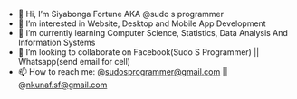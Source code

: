 - 👋 Hi, I’m Siyabonga Fortune AKA @sudo s programmer 
- 👀 I’m interested in Website, Desktop and Mobile App Development 
- 🌱 I’m currently learning Computer Science, Statistics, Data Analysis And Information Systems
- 💞️ I’m looking to collaborate on Facebook(Sudo S Programmer) || Whatsapp(send email for cell)
- 📫 How to reach me: @sudosprogrammer@gmail.com || @nkunaf.sf@gmail.com

<!---
sudosf/sudosf is a ✨ special ✨ repository because its `README.md` (this file) appears on your GitHub profile.
You can click the Preview link to take a look at your changes.
--->
